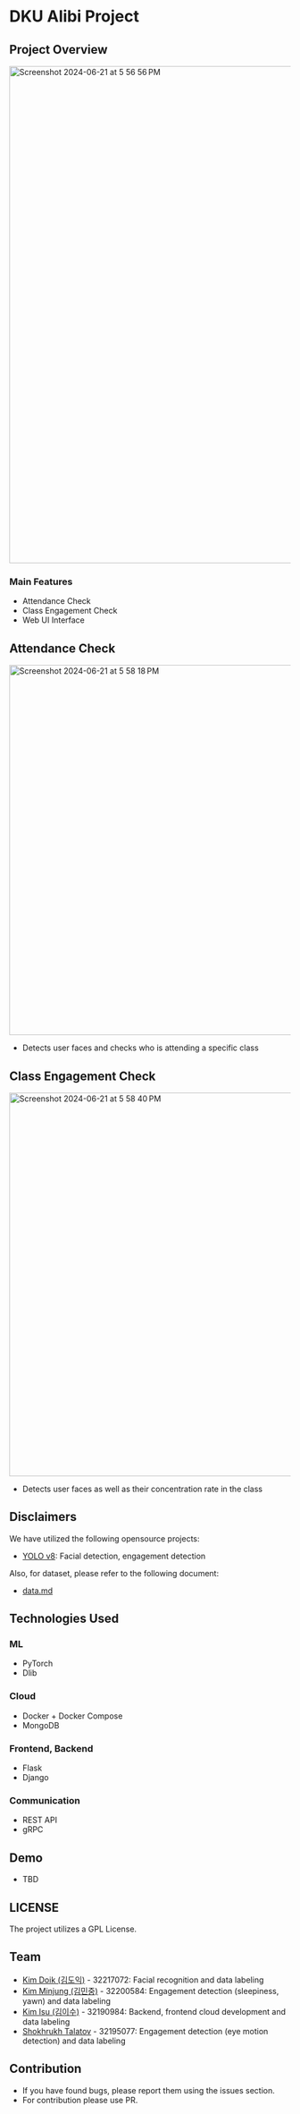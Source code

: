 # DKU Alibi Project

## Project Overview
<img width="889" alt="Screenshot 2024-06-21 at 5 56 56 PM" src="https://github.com/isu-kim/dku-alibi-embedded/assets/49092508/09a521c5-4503-43a5-8dbb-7baf5c2d4ebb">

### Main Features
- Attendance Check
- Class Engagement Check
- Web UI Interface

## Attendance Check
<img width="662" alt="Screenshot 2024-06-21 at 5 58 18 PM" src="https://github.com/isu-kim/dku-alibi-embedded/assets/49092508/25c9180e-585b-46f9-9cb7-fa10beeea19f">

- Detects user faces and checks who is attending a specific class

## Class Engagement Check
<img width="686" alt="Screenshot 2024-06-21 at 5 58 40 PM" src="https://github.com/isu-kim/dku-alibi-embedded/assets/49092508/6d67d4c2-6c77-444d-ae0d-2b640a8c81d2">

- Detects user faces as well as their concentration rate in the class

## Disclaimers
We have utilized the following opensource projects:
- [YOLO v8](https://github.com/ultralytics/ultralytics): Facial detection, engagement detection

Also, for dataset, please refer to the following document:
- [data.md](./data.md)

## Technologies Used
### ML
- PyTorch
- Dlib

### Cloud
- Docker + Docker Compose
- MongoDB

### Frontend, Backend
- Flask
- Django

### Communication
- REST API
- gRPC

## Demo
- TBD

## LICENSE
The project utilizes a GPL License.

## Team
- [Kim Doik (김도익)](https://github.com/DoIkk) - 32217072: Facial recognition and data labeling
- [Kim Minjung (김민중)](https://github.com/eggplantgf) - 32200584: Engagement detection (sleepiness, yawn) and data labeling
- [Kim Isu (김이수)](https://github.com/isu-kim) - 32190984: Backend, frontend cloud development and data labeling
- [Shokhrukh Talatov](https://github.com/shokhtalat) - 32195077: Engagement detection (eye motion detection) and data labeling

## Contribution
- If you have found bugs, please report them using the issues section.
- For contribution please use PR.
  

